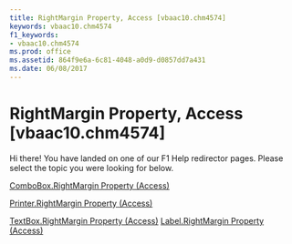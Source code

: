 ```yaml
---
title: RightMargin Property, Access [vbaac10.chm4574]
keywords: vbaac10.chm4574
f1_keywords:
- vbaac10.chm4574
ms.prod: office
ms.assetid: 864f9e6a-6c81-4048-a0d9-d0857dd7a431
ms.date: 06/08/2017
---
```



# RightMargin Property, Access [vbaac10.chm4574]

Hi there! You have landed on one of our F1 Help redirector pages. Please select the topic you were looking for below.

[ComboBox.RightMargin Property (Access)](http://msdn.microsoft.com/library/4ee85481-4489-4f81-123b-54062c071b97%28Office.15%29.aspx)

[Printer.RightMargin Property (Access)](http://msdn.microsoft.com/library/cd4fc2b9-5612-b16f-b58a-7b1f9da0f936%28Office.15%29.aspx)

[TextBox.RightMargin Property (Access)](http://msdn.microsoft.com/library/13f3fe1f-d5c3-33ac-9b9b-897df8ff5ba9%28Office.15%29.aspx)
[Label.RightMargin Property (Access)](http://msdn.microsoft.com/library/03a7e1fa-bf05-dc29-be2f-f79f761d870d%28Office.15%29.aspx)

